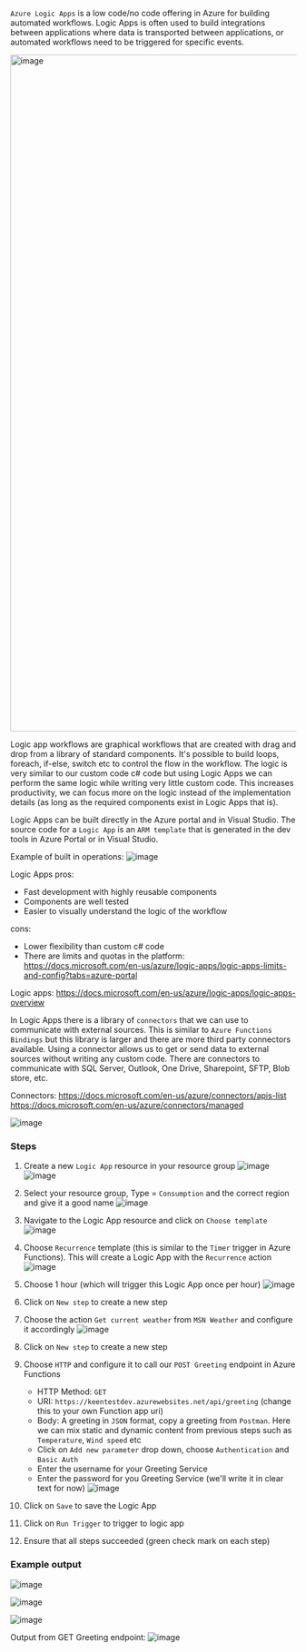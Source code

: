 `Azure Logic Apps` is a low code/no code offering in Azure for building automated workflows. Logic Apps is often used to build integrations between applications where data is transported between applications, or automated workflows need to be triggered for specific events.

<img width="1193" alt="image" src="https://user-images.githubusercontent.com/2921523/154684976-2d2ecf2d-6e1f-421d-8fe9-41260a239e70.png">

Logic app workflows are graphical workflows that are created with drag and drop from a library of standard components. It's possible to build loops, foreach, if-else, switch etc to control the flow in the workflow. The logic is very similar to our custom code c# code but using Logic Apps we can perform the same logic while writing very little custom code. This increases productivity, we can focus more on the logic instead of the implementation details (as long as the required components exist in Logic Apps that is).

Logic Apps can be built directly in the Azure portal and in Visual Studio. The source code for a `Logic App` is an `ARM template` that is generated in the dev tools in Azure Portal or in Visual Studio.

Example of built in operations:
![image](https://user-images.githubusercontent.com/2921523/154685231-13582dc8-355c-49dd-a9a9-5ce438bb2863.png)


Logic Apps pros:
* Fast development with highly reusable components
* Components are well tested
* Easier to visually understand the logic of the workflow

cons:
* Lower flexibility than custom c# code
* There are limits and quotas in the platform: https://docs.microsoft.com/en-us/azure/logic-apps/logic-apps-limits-and-config?tabs=azure-portal

Logic apps:
https://docs.microsoft.com/en-us/azure/logic-apps/logic-apps-overview

In Logic Apps there is a library of `connectors` that we can use to communicate with external sources. This is similar to `Azure Functions Bindings` but this library is larger and there are more third party connectors available. Using a connector allows us to get or send data to external sources without writing any custom code. There are connectors to communicate with SQL Server, Outlook, One Drive, Sharepoint, SFTP, Blob store, etc.

Connectors:
https://docs.microsoft.com/en-us/azure/connectors/apis-list
https://docs.microsoft.com/en-us/azure/connectors/managed

![image](https://user-images.githubusercontent.com/2921523/154685148-357ec463-3d87-4ab2-9989-053888707f96.png)


### Steps
1. Create a new `Logic App` resource in your resource group
![image](https://user-images.githubusercontent.com/2921523/154685509-0e41dcc0-88d5-4ab2-ad17-6670001b6108.png)
![image](https://user-images.githubusercontent.com/2921523/154685548-36e108fd-8831-4db1-97ff-f99a767214fd.png)

2. Select your resource group, Type = `Consumption` and the correct region and give it a good name
![image](https://user-images.githubusercontent.com/2921523/154685950-2c28397c-0132-4bc9-a176-79a6279884a5.png)

3. Navigate to the Logic App resource and click on `Choose template`
![image](https://user-images.githubusercontent.com/2921523/154686970-a484ddac-8987-4148-b855-cab8fd79185a.png)

4. Choose `Recurrence` template (this is similar to the `Timer` trigger in Azure Functions). This will create a Logic App with the `Recurrence` action
![image](https://user-images.githubusercontent.com/2921523/154690908-57fd9c3a-2b88-4292-bf65-b8996c9520c8.png)

5. Choose 1 hour (which will trigger this Logic App once per hour)
![image](https://user-images.githubusercontent.com/2921523/154691099-ee6847e3-a62a-4555-a17e-d7f09362af62.png)

6. Click on `New step` to create a new step

7. Choose the action `Get current weather` from `MSN Weather` and configure it accordingly
![image](https://user-images.githubusercontent.com/2921523/154704642-34f20b6d-e60f-4eb4-b77c-422438527a7e.png)

8. Click on `New step` to create a new step

9. Choose `HTTP` and configure it to call our `POST Greeting` endpoint in Azure Functions
    - HTTP Method: `GET`
    - URI: `https://keentestdev.azurewebsites.net/api/greeting` (change this to your own Function app uri)
    - Body: A greeting in `JSON` format, copy a greeting from `Postman`. Here we can mix static and dynamic content from previous steps such as `Temperature`, `Wind speed` etc
    - Click on `Add new parameter` drop down, choose `Authentication` and `Basic Auth`
    - Enter the username for your Greeting Service
    - Enter the password for you Greeting Service (we'll write it in clear text for now)
![image](https://user-images.githubusercontent.com/2921523/154705068-ff3f578f-d612-4595-b80a-7cb64d88cdfb.png)

10. Click on `Save` to save the Logic App
11. Click on `Run Trigger` to trigger to logic app
12. Ensure that all steps succeeded (green check mark on each step)

### Example output
![image](https://user-images.githubusercontent.com/2921523/154705326-ae0a104a-3396-4bcb-85fa-eb1091243f35.png)

![image](https://user-images.githubusercontent.com/2921523/154705403-b0234709-1101-4e82-b115-eefa3485e742.png)

![image](https://user-images.githubusercontent.com/2921523/154705490-812db3ec-d1be-4db8-8425-176dcb065f45.png)

Output from GET Greeting endpoint:
![image](https://user-images.githubusercontent.com/2921523/154705660-f20779f7-4279-400a-b7e4-b11b484e0a4c.png)
